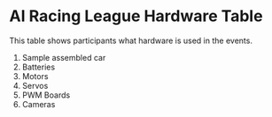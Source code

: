 # AI Racing League Hardware Table

This table shows participants what hardware is used in the events.

1. Sample assembled car
2. Batteries
3. Motors
4. Servos
5. PWM Boards
6. Cameras
